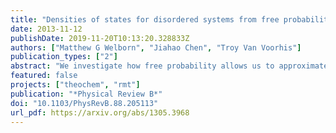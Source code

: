 ```yaml
---
title: "Densities of states for disordered systems from free probability"
date: 2013-11-12
publishDate: 2019-11-20T10:13:20.328833Z
authors: ["Matthew G Welborn", "Jiahao Chen", "Troy Van Voorhis"]
publication_types: ["2"]
abstract: "We investigate how free probability allows us to approximate the density of states in tight binding models of disordered electronic systems. Extending our previous studies of the Anderson model in neighbor interactions [J. Chen et al., Phys. Rev. Lett. 109, 036403 (2012)], we find that free probability continues to provide accurate approximations for systems with constant interactions on two- and three-dimensional lattices or with next-nearest-neighbor interactions, with the results being visually indistinguishable from the numerically exact solution. For systems with disordered interactions, we observe a small but visible degradation of the approximation. To explain this behavior of the free approximation, we develop and apply an asymptotic error analysis scheme to show that the approximation is accurate to the eighth moment in the density of states for systems with constant interactions, but is only accurate to sixth order for systems with disordered interactions. The error analysis also allows us to calculate asymptotic corrections to the density of states, allowing for systematically improvable approximations as well as insight into the sources of error without requiring a direct comparison to an exact solution."
featured: false
projects: ["theochem", "rmt"]
publication: "*Physical Review B*"
doi: "10.1103/PhysRevB.88.205113"
url_pdf: https://arxiv.org/abs/1305.3968
---
```


